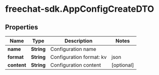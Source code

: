 # freechat-sdk.AppConfigCreateDTO

## Properties

Name | Type | Description | Notes
------------ | ------------- | ------------- | -------------
**name** | **String** | Configuration name | 
**format** | **String** | Configuration format: kv | json | yaml | [optional] 
**content** | **String** | Configuration content | [optional] 



